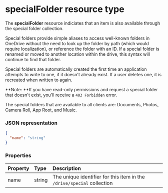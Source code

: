 # specialFolder resource type

The **specialFolder** resource indiciates that an item is also available through the special folder collection.

Special folders provide simple aliases to access well-known folders in OneDrive without the need to look up the folder by path (which would require localization), or reference the folder with an ID. If a special folder is renamed or moved to another location within the drive, this syntax will continue to find that folder.

Special folders are automatically created the first time an application attempts to write to one, if it doesn't already exist. If a user deletes one, it is recreated when written to again.

**Note: **If you have read-only permissions and request a special folder that doesn't exist, you'll receive a `403 Forbidden` error.

The special folders that are available to all clients are: Documents, Photos, Camera Roll, App Root, and Music.

### JSON representation

<!-- {
  "blockType": "resource",
  "optionalProperties": [

  ],
  "@odata.type": "microsoft.graph.specialfolder"
}-->
```json
{
  "name": "string"
}
```

### Properties
| Property  | Type   | Description                                                            |
|:----------|:-------|:-----------------------------------------------------------------------|
| name      | string | The unique identifier for this item in the `/drive/special` collection |

<!-- uuid: 8fcb5dbc-d5aa-4681-8e31-b001d5168d79
2015-10-25 14:57:30 UTC -->
<!-- {
  "type": "#page.annotation",
  "description": "specialFolder resource",
  "keywords": "",
  "section": "documentation",
  "tocPath": ""
}-->